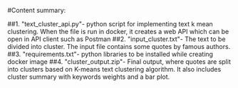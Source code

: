 #Content summary:

##1. "text_cluster_api.py"- python script for implementing text k mean clustering. When the file is run in docker, it creates a web API which can be open in API client such as Postman
##2. "input_cluster.txt"- The text to be divided into cluster. The input file contains some quotes by famous authors.
##3. "requirements.txt"- python libraries to be installed while creating docker image
##4. "cluster_output.zip"- Final output, where quotes are split into clusters based on K-means text clustering algorithm. It also includes cluster summary with keywords weights and a bar plot.
